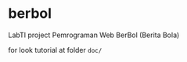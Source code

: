 # berbol
LabTI project Pemrograman Web BerBol (Berita Bola)

for look tutorial at folder <code>doc/</code>
